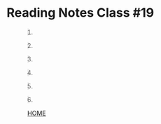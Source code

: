 # Reading Notes Class #19
<ol>

><li>

</li>


><li>

</li>


><li>

</li>


><li>

</li>


><li>

</li>


><li>

</li>

<ol>

[HOME](../README.md)